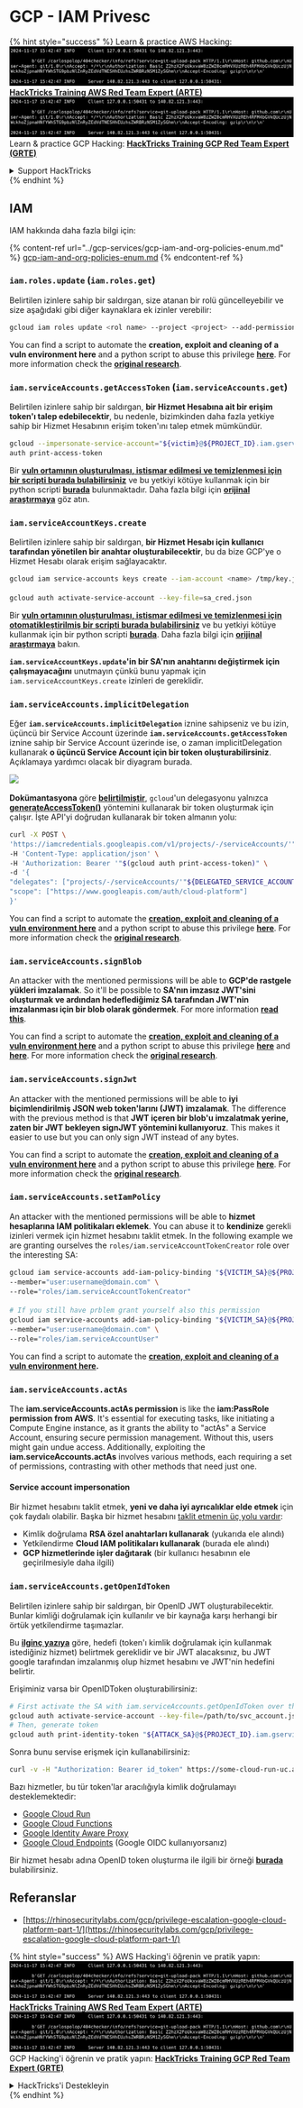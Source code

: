 # GCP - IAM Privesc

{% hint style="success" %}
Learn & practice AWS Hacking:<img src="../../../.gitbook/assets/image (1).png" alt="" data-size="line">[**HackTricks Training AWS Red Team Expert (ARTE)**](https://training.hacktricks.xyz/courses/arte)<img src="../../../.gitbook/assets/image (1).png" alt="" data-size="line">\
Learn & practice GCP Hacking: <img src="../../../.gitbook/assets/image (2).png" alt="" data-size="line">[**HackTricks Training GCP Red Team Expert (GRTE)**<img src="../../../.gitbook/assets/image (2).png" alt="" data-size="line">](https://training.hacktricks.xyz/courses/grte)

<details>

<summary>Support HackTricks</summary>

* Check the [**subscription plans**](https://github.com/sponsors/carlospolop)!
* **Join the** 💬 [**Discord group**](https://discord.gg/hRep4RUj7f) or the [**telegram group**](https://t.me/peass) or **follow** us on **Twitter** 🐦 [**@hacktricks\_live**](https://twitter.com/hacktricks\_live)**.**
* **Share hacking tricks by submitting PRs to the** [**HackTricks**](https://github.com/carlospolop/hacktricks) and [**HackTricks Cloud**](https://github.com/carlospolop/hacktricks-cloud) github repos.

</details>
{% endhint %}

## IAM

IAM hakkında daha fazla bilgi için:

{% content-ref url="../gcp-services/gcp-iam-and-org-policies-enum.md" %}
[gcp-iam-and-org-policies-enum.md](../gcp-services/gcp-iam-and-org-policies-enum.md)
{% endcontent-ref %}

### `iam.roles.update` (`iam.roles.get`)

Belirtilen izinlere sahip bir saldırgan, size atanan bir rolü güncelleyebilir ve size aşağıdaki gibi diğer kaynaklara ek izinler verebilir:
```bash
gcloud iam roles update <rol name> --project <project> --add-permissions <permission>
```
You can find a script to automate the **creation, exploit and cleaning of a vuln environment here** and a python script to abuse this privilege [**here**](https://github.com/RhinoSecurityLabs/GCP-IAM-Privilege-Escalation/blob/master/ExploitScripts/iam.roles.update.py). For more information check the [**original research**](https://rhinosecuritylabs.com/gcp/privilege-escalation-google-cloud-platform-part-1/).

### `iam.serviceAccounts.getAccessToken` (`iam.serviceAccounts.get`)

Belirtilen izinlere sahip bir saldırgan, **bir Hizmet Hesabına ait bir erişim token'ı talep edebilecektir**, bu nedenle, bizimkinden daha fazla yetkiye sahip bir Hizmet Hesabının erişim token'ını talep etmek mümkündür.
```bash
gcloud --impersonate-service-account="${victim}@${PROJECT_ID}.iam.gserviceaccount.com" \
auth print-access-token
```
Bir [**vuln ortamının oluşturulması, istismar edilmesi ve temizlenmesi için bir scripti burada bulabilirsiniz**](https://github.com/carlospolop/gcp\_privesc\_scripts/blob/main/tests/4-iam.serviceAccounts.getAccessToken.sh) ve bu yetkiyi kötüye kullanmak için bir python scripti [**burada**](https://github.com/RhinoSecurityLabs/GCP-IAM-Privilege-Escalation/blob/master/ExploitScripts/iam.serviceAccounts.getAccessToken.py) bulunmaktadır. Daha fazla bilgi için [**orijinal araştırmaya**](https://rhinosecuritylabs.com/gcp/privilege-escalation-google-cloud-platform-part-1/) göz atın.

### `iam.serviceAccountKeys.create`

Belirtilen izinlere sahip bir saldırgan, **bir Hizmet Hesabı için kullanıcı tarafından yönetilen bir anahtar oluşturabilecektir**, bu da bize GCP'ye o Hizmet Hesabı olarak erişim sağlayacaktır.
```bash
gcloud iam service-accounts keys create --iam-account <name> /tmp/key.json

gcloud auth activate-service-account --key-file=sa_cred.json
```
Bir [**vuln ortamının oluşturulması, istismar edilmesi ve temizlenmesi için otomatikleştirilmiş bir scripti burada bulabilirsiniz**](https://github.com/carlospolop/gcp\_privesc\_scripts/blob/main/tests/3-iam.serviceAccountKeys.create.sh) ve bu yetkiyi kötüye kullanmak için bir python scripti [**burada**](https://github.com/RhinoSecurityLabs/GCP-IAM-Privilege-Escalation/blob/master/ExploitScripts/iam.serviceAccountKeys.create.py). Daha fazla bilgi için [**orijinal araştırmaya**](https://rhinosecuritylabs.com/gcp/privilege-escalation-google-cloud-platform-part-1/) bakın.

**`iam.serviceAccountKeys.update`'in bir SA'nın anahtarını değiştirmek için çalışmayacağını** unutmayın çünkü bunu yapmak için `iam.serviceAccountKeys.create` izinleri de gereklidir.

### `iam.serviceAccounts.implicitDelegation`

Eğer **`iam.serviceAccounts.implicitDelegation`** iznine sahipseniz ve bu izin, üçüncü bir Service Account üzerinde **`iam.serviceAccounts.getAccessToken`** iznine sahip bir Service Account üzerinde ise, o zaman implicitDelegation kullanarak **o üçüncü Service Account için bir token oluşturabilirsiniz**. Açıklamaya yardımcı olacak bir diyagram burada.

![](https://rhinosecuritylabs.com/wp-content/uploads/2020/04/image2-500x493.png)

**Dokümantasyona** göre [**belirtilmiştir**](https://cloud.google.com/iam/docs/understanding-service-accounts), `gcloud`'un delegasyonu yalnızca [**generateAccessToken()**](https://cloud.google.com/iam/credentials/reference/rest/v1/projects.serviceAccounts/generateAccessToken) yöntemini kullanarak bir token oluşturmak için çalışır. İşte API'yi doğrudan kullanarak bir token almanın yolu:
```bash
curl -X POST \
'https://iamcredentials.googleapis.com/v1/projects/-/serviceAccounts/'"${TARGET_SERVICE_ACCOUNT}"':generateAccessToken' \
-H 'Content-Type: application/json' \
-H 'Authorization: Bearer '"$(gcloud auth print-access-token)" \
-d '{
"delegates": ["projects/-/serviceAccounts/'"${DELEGATED_SERVICE_ACCOUNT}"'"],
"scope": ["https://www.googleapis.com/auth/cloud-platform"]
}'
```
You can find a script to automate the [**creation, exploit and cleaning of a vuln environment here**](https://github.com/carlospolop/gcp\_privesc\_scripts/blob/main/tests/5-iam.serviceAccounts.implicitDelegation.sh) and a python script to abuse this privilege [**here**](https://github.com/RhinoSecurityLabs/GCP-IAM-Privilege-Escalation/blob/master/ExploitScripts/iam.serviceAccounts.implicitDelegation.py). For more information check the [**original research**](https://rhinosecuritylabs.com/gcp/privilege-escalation-google-cloud-platform-part-1/).

### `iam.serviceAccounts.signBlob`

An attacker with the mentioned permissions will be able to **GCP'de rastgele yükleri imzalamak**. So it'll be possible to **SA'nın imzasız JWT'sini oluşturmak ve ardından hedeflediğimiz SA tarafından JWT'nin imzalanması için bir blob olarak göndermek**. For more information [**read this**](https://medium.com/google-cloud/using-serviceaccountactor-iam-role-for-account-impersonation-on-google-cloud-platform-a9e7118480ed).

You can find a script to automate the [**creation, exploit and cleaning of a vuln environment here**](https://github.com/carlospolop/gcp\_privesc\_scripts/blob/main/tests/6-iam.serviceAccounts.signBlob.sh) and a python script to abuse this privilege [**here**](https://github.com/RhinoSecurityLabs/GCP-IAM-Privilege-Escalation/blob/master/ExploitScripts/iam.serviceAccounts.signBlob-accessToken.py) and [**here**](https://github.com/RhinoSecurityLabs/GCP-IAM-Privilege-Escalation/blob/master/ExploitScripts/iam.serviceAccounts.signBlob-gcsSignedUrl.py). For more information check the [**original research**](https://rhinosecuritylabs.com/gcp/privilege-escalation-google-cloud-platform-part-1/).

### `iam.serviceAccounts.signJwt`

An attacker with the mentioned permissions will be able to **iyi biçimlendirilmiş JSON web token'larını (JWT) imzalamak**. The difference with the previous method is that **JWT içeren bir blob'u imzalatmak yerine, zaten bir JWT bekleyen signJWT yöntemini kullanıyoruz**. This makes it easier to use but you can only sign JWT instead of any bytes.

You can find a script to automate the [**creation, exploit and cleaning of a vuln environment here**](https://github.com/carlospolop/gcp\_privesc\_scripts/blob/main/tests/7-iam.serviceAccounts.signJWT.sh) and a python script to abuse this privilege [**here**](https://github.com/RhinoSecurityLabs/GCP-IAM-Privilege-Escalation/blob/master/ExploitScripts/iam.serviceAccounts.signJWT.py). For more information check the [**original research**](https://rhinosecuritylabs.com/gcp/privilege-escalation-google-cloud-platform-part-1/).

### `iam.serviceAccounts.setIamPolicy` <a href="#iam.serviceaccounts.setiampolicy" id="iam.serviceaccounts.setiampolicy"></a>

An attacker with the mentioned permissions will be able to **hizmet hesaplarına IAM politikaları eklemek**. You can abuse it to **kendinize** gerekli izinleri vermek için hizmet hesabını taklit etmek. In the following example we are granting ourselves the `roles/iam.serviceAccountTokenCreator` role over the interesting SA:
```bash
gcloud iam service-accounts add-iam-policy-binding "${VICTIM_SA}@${PROJECT_ID}.iam.gserviceaccount.com" \
--member="user:username@domain.com" \
--role="roles/iam.serviceAccountTokenCreator"

# If you still have prblem grant yourself also this permission
gcloud iam service-accounts add-iam-policy-binding "${VICTIM_SA}@${PROJECT_ID}.iam.gserviceaccount.com" \ \
--member="user:username@domain.com" \
--role="roles/iam.serviceAccountUser"
```
You can find a script to automate the [**creation, exploit and cleaning of a vuln environment here**](https://github.com/carlospolop/gcp\_privesc\_scripts/blob/main/tests/d-iam.serviceAccounts.setIamPolicy.sh)**.**

### `iam.serviceAccounts.actAs`

The **iam.serviceAccounts.actAs permission** is like the **iam:PassRole permission from AWS**. It's essential for executing tasks, like initiating a Compute Engine instance, as it grants the ability to "actAs" a Service Account, ensuring secure permission management. Without this, users might gain undue access. Additionally, exploiting the **iam.serviceAccounts.actAs** involves various methods, each requiring a set of permissions, contrasting with other methods that need just one.

#### Service account impersonation <a href="#service-account-impersonation" id="service-account-impersonation"></a>

Bir hizmet hesabını taklit etmek, **yeni ve daha iyi ayrıcalıklar elde etmek** için çok faydalı olabilir. Başka bir hizmet hesabını [taklit etmenin üç yolu vardır](https://cloud.google.com/iam/docs/understanding-service-accounts#impersonating\_a\_service\_account):

* Kimlik doğrulama **RSA özel anahtarları kullanarak** (yukarıda ele alındı)
* Yetkilendirme **Cloud IAM politikaları kullanarak** (burada ele alındı)
* **GCP hizmetlerinde işler dağıtarak** (bir kullanıcı hesabının ele geçirilmesiyle daha ilgili)

### `iam.serviceAccounts.getOpenIdToken`

Belirtilen izinlere sahip bir saldırgan, bir OpenID JWT oluşturabilecektir. Bunlar kimliği doğrulamak için kullanılır ve bir kaynağa karşı herhangi bir örtük yetkilendirme taşımazlar.

Bu [**ilginç yazıya**](https://medium.com/google-cloud/authenticating-using-google-openid-connect-tokens-e7675051213b) göre, hedefi (token'ı kimlik doğrulamak için kullanmak istediğiniz hizmet) belirtmek gereklidir ve bir JWT alacaksınız, bu JWT google tarafından imzalanmış olup hizmet hesabını ve JWT'nin hedefini belirtir.

Erişiminiz varsa bir OpenIDToken oluşturabilirsiniz:
```bash
# First activate the SA with iam.serviceAccounts.getOpenIdToken over the other SA
gcloud auth activate-service-account --key-file=/path/to/svc_account.json
# Then, generate token
gcloud auth print-identity-token "${ATTACK_SA}@${PROJECT_ID}.iam.gserviceaccount.com" --audiences=https://example.com
```
Sonra bunu servise erişmek için kullanabilirsiniz:
```bash
curl -v -H "Authorization: Bearer id_token" https://some-cloud-run-uc.a.run.app
```
Bazı hizmetler, bu tür token'lar aracılığıyla kimlik doğrulamayı desteklemektedir:

* [Google Cloud Run](https://cloud.google.com/run/)
* [Google Cloud Functions](https://cloud.google.com/functions/docs/)
* [Google Identity Aware Proxy](https://cloud.google.com/iap/docs/authentication-howto)
* [Google Cloud Endpoints](https://cloud.google.com/endpoints/docs/openapi/authenticating-users-google-id) (Google OIDC kullanıyorsanız)

Bir hizmet hesabı adına OpenID token oluşturma ile ilgili bir örneği [**burada**](https://github.com/carlospolop-forks/GCP-IAM-Privilege-Escalation/blob/master/ExploitScripts/iam.serviceAccounts.getOpenIdToken.py) bulabilirsiniz.

## Referanslar

* [https://rhinosecuritylabs.com/gcp/privilege-escalation-google-cloud-platform-part-1/](https://rhinosecuritylabs.com/gcp/privilege-escalation-google-cloud-platform-part-1/)

{% hint style="success" %}
AWS Hacking'i öğrenin ve pratik yapın:<img src="../../../.gitbook/assets/image (1).png" alt="" data-size="line">[**HackTricks Training AWS Red Team Expert (ARTE)**](https://training.hacktricks.xyz/courses/arte)<img src="../../../.gitbook/assets/image (1).png" alt="" data-size="line">\
GCP Hacking'i öğrenin ve pratik yapın: <img src="../../../.gitbook/assets/image (2).png" alt="" data-size="line">[**HackTricks Training GCP Red Team Expert (GRTE)**<img src="../../../.gitbook/assets/image (2).png" alt="" data-size="line">](https://training.hacktricks.xyz/courses/grte)

<details>

<summary>HackTricks'i Destekleyin</summary>

* [**abonelik planlarını**](https://github.com/sponsors/carlospolop) kontrol edin!
* **💬 [**Discord grubuna**](https://discord.gg/hRep4RUj7f) veya [**telegram grubuna**](https://t.me/peass) katılın ya da **Twitter'da** 🐦 [**@hacktricks\_live**](https://twitter.com/hacktricks\_live)**'i takip edin.**
* **Hacking ipuçlarını paylaşmak için** [**HackTricks**](https://github.com/carlospolop/hacktricks) ve [**HackTricks Cloud**](https://github.com/carlospolop/hacktricks-cloud) github reposuna PR gönderin.

</details>
{% endhint %}
